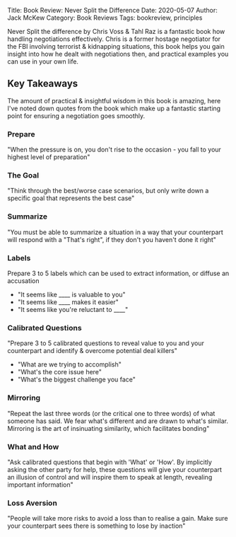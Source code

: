 Title: Book Review: Never Split the Difference
Date: 2020-05-07
Author: Jack McKew
Category: Book Reviews
Tags: bookreview, principles

Never Split the difference by Chris Voss & Tahl Raz is a fantastic book how handling negotiations effectively. Chris is a former hostage negotiator for the FBI involving terrorist & kidnapping situations, this book helps you gain insight into how he dealt with negotiations then, and practical examples you can use in your own life.

## Key Takeaways

The amount of practical & insightful wisdom in this book is amazing, here I've noted down quotes from the book which make up a fantastic starting point for ensuring a negotiation goes smoothly.

### **Prepare**

"When the pressure is on, you don't rise to the occasion - you fall to your highest level of preparation"

### **The Goal**

"Think through the best/worse case scenarios, but only write down a specific goal that represents the best case"

### **Summarize**

"You must be able to summarize a situation in a way that your counterpart will respond with a "That's right", if they don't you haven't done it right"

### **Labels**

Prepare 3 to 5 labels which can be used to extract information, or diffuse an accusation

- "It seems like ____ is valuable to you"
- "It seems like ____ makes it easier"
- "It seems like you're reluctant to ____"

### **Calibrated Questions**

"Prepare 3 to 5 calibrated questions to reveal value to you and your counterpart and identify & overcome potential deal killers"

- "What are we trying to accomplish"
- "What's the core issue here"
- "What's the biggest challenge you face"
  
### **Mirroring**

"Repeat the last three words (or the critical one to three words) of what someone has said. We fear what's different and are drawn to what's similar. Mirroring is the art of insinuating similarity, which facilitates bonding"

### **What and How**

"Ask calibrated questions that begin with 'What' or 'How'. By implicitly asking the other party for help, these questions will give your counterpart an illusion of control and will inspire them to speak at length, revealing important information"

### **Loss Aversion**

"People will take more risks to avoid a loss than to realise a gain. Make sure your counterpart sees there is something to lose by inaction"
